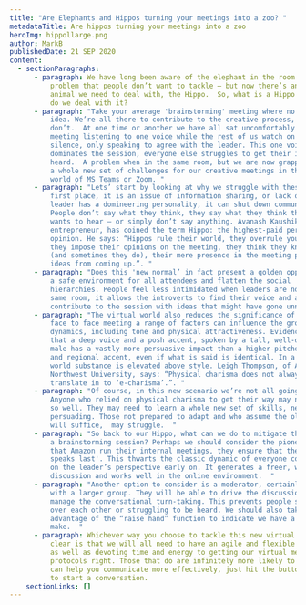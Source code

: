 ```yaml
---
title: "Are Elephants and Hippos turning your meetings into a zoo? "
metadataTitle: Are hippos turning your meetings into a zoo
heroImg: hippollarge.png
author: MarkB
publishedDate: 21 SEP 2020
content:
  - sectionParagraphs:
      - paragraph: We have long been aware of the elephant in the room – the obvious
          problem that people don’t want to tackle – but now there’s another
          animal we need to deal with, the Hippo.  So, what is a Hippo and how
          do we deal with it?
      - paragraph: "Take your average 'brainstorming' meeting where no idea is a bad
          idea. We’re all there to contribute to the creative process, except we
          don’t.  At one time or another we have all sat uncomfortably in a
          meeting listening to one voice while the rest of us watch on in near
          silence, only speaking to agree with the leader. This one voice
          dominates the session, everyone else struggles to get their ideas
          heard.  A problem when in the same room, but we are now grappling with
          a whole new set of challenges for our creative meetings in the virtual
          world of MS Teams or Zoom. "
      - paragraph: "Lets’ start by looking at why we struggle with these meetings in the
          first place, it is an issue of information sharing, or lack of. When a
          leader has a domineering personality, it can shut down communications.
          People don’t say what they think, they say what they think the leader
          wants to hear – or simply don’t say anything. Avanash Kaushik, a tech
          entrepreneur, has coined the term Hippo: the highest-paid person’s
          opinion. He says: “Hippos rule their world, they overrule your ideas,
          they impose their opinions on the meeting, they think they know best
          (and sometimes they do), their mere presence in the meeting prevents
          ideas from coming up.”. "
      - paragraph: "Does this 'new normal’ in fact present a golden opportunity to build
          a safe environment for all attendees and flatten the social
          hierarchies. People feel less intimidated when leaders are not in the
          same room, it allows the introverts to find their voice and actively
          contribute to the session with ideas that might have gone unnoticed. "
      - paragraph: "The virtual world also reduces the significance of appearance. In a
          face to face meeting a range of factors can influence the group
          dynamics, including tone and physical attractiveness. Evidence shows
          that a deep voice and a posh accent, spoken by a tall, well-dressed
          male has a vastly more persuasive impact than a higher-pitched voice
          and regional accent, even if what is said is identical. In a virtual
          world substance is elevated above style. Leigh Thompson, of America’s
          Northwest University, says: “Physical charisma does not always
          translate in to ‘e-charisma’.”. "
      - paragraph: "Of course, in this new scenario we’re not all going to be winners.
          Anyone who relied on physical charisma to get their way may not fare
          so well. They may need to learn a whole new set of skills, new ways of
          persuading. Those not prepared to adapt and who assume the old ways
          will suffice,  may struggle.  "
      - paragraph: "So back to our Hippo, what can we do to mitigate their influence in
          a brainstorming session? Perhaps we should consider the pioneering way
          that Amazon run their internal meetings, they ensure that the 'leader
          speaks last'. This thwarts the classic dynamic of everyone converging
          on the leader’s perspective early on. It generates a freer, wiser
          discussion and works well in the online environment.  "
      - paragraph: "Another option to consider is a moderator, certainly for meetings
          with a larger group. They will be able to drive the discussion and
          manage the conversational turn-taking. This prevents people speaking
          over each other or struggling to be heard. We should also take
          advantage of the “raise hand” function to indicate we have a point to
          make.  "
      - paragraph: Whichever way you choose to tackle this new virtual world, what is
          clear is that we will all need to have an agile and flexible mindset
          as well as devoting time and energy to getting our virtual meeting
          protocols right. Those that do are infinitely more likely to win.  We
          can help you communicate more effectively, just hit the button below,
          to start a conversation.
    sectionLinks: []
---
```

